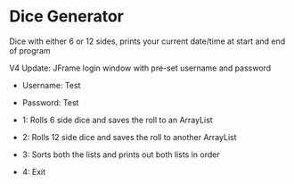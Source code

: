 # Dice Generator
Dice with either 6 or 12 sides, prints your current date/time at start and end of program 

V4 Update: JFrame login window with pre-set username and password

* Username: Test
* Password: Test

* 1: Rolls 6 side dice and saves the roll to an ArrayList

* 2: Rolls 12 side dice and saves the roll to another ArrayList

* 3: Sorts both the lists and prints out both lists in order

* 4: Exit
